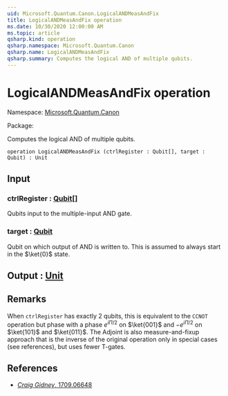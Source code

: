 ```yaml
---
uid: Microsoft.Quantum.Canon.LogicalANDMeasAndFix
title: LogicalANDMeasAndFix operation
ms.date: 10/30/2020 12:00:00 AM
ms.topic: article
qsharp.kind: operation
qsharp.namespace: Microsoft.Quantum.Canon
qsharp.name: LogicalANDMeasAndFix
qsharp.summary: Computes the logical AND of multiple qubits.
---
```


# LogicalANDMeasAndFix operation

Namespace: [Microsoft.Quantum.Canon](xref:Microsoft.Quantum.Canon)

Package: [](https://nuget.org/packages/)


Computes the logical AND of multiple qubits.

```qsharp
operation LogicalANDMeasAndFix (ctrlRegister : Qubit[], target : Qubit) : Unit
```


## Input

### ctrlRegister : [Qubit](xref:microsoft.quantum.lang-ref.qubit)[]

Qubits input to the multiple-input AND gate.


### target : [Qubit](xref:microsoft.quantum.lang-ref.qubit)

Qubit on which output of AND is written to. This isassumed to always start in the $\ket{0}$ state.



## Output : [Unit](xref:microsoft.quantum.lang-ref.unit)



## Remarks

When `ctrlRegister` has exactly $2$ qubits,this is equivalent to the `CCNOT` operation but phase with a phase$e^{i\Pi/2}$ on $\ket{001}$ and $-e^{i\Pi/2}$ on $\ket{101}$ and $\ket{011}$.The Adjoint is also measure-and-fixup approach that is the inverseof the original operation only in special cases (see references),but uses fewer T-gates.

## References

- [ *Craig Gidney*, 1709.06648](https://arxiv.org/abs/1709.06648)
